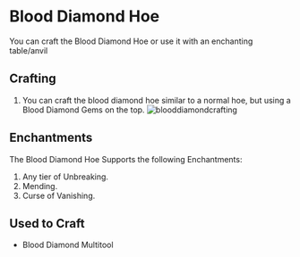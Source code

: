 # Blood Diamond Hoe

You can craft the Blood Diamond Hoe or use it with an enchanting table/anvil

## Crafting

1) You can craft the blood diamond hoe similar to a normal hoe, but using a Blood Diamond Gems on the top.
![blooddiamondcrafting](https://t.gyazo.com/teams/chew/7e877bb70d0f8d19f78b6e0637f22cda.png)

## Enchantments

The Blood Diamond Hoe Supports the following Enchantments:

1) Any tier of Unbreaking.
2) Mending.
3) Curse of Vanishing.

## Used to Craft

- Blood Diamond Multitool
